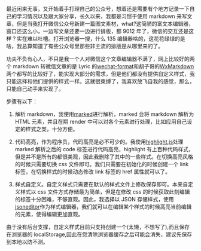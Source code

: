最近闲来无事，又开始着手打理自己的公众号，想着还是需要有个地方记录一下自己的学习情况以及跟大家分享，长久以来，我都是习惯于使用 markdown 来写文章，但是当我打开微信公众号新建一篇图文素材，what?这简陋的富文本编辑器，窗口还这么小，一边写文章还要一边进行排版，都 9012 年了，微信的交互还是这样？实在难以吐槽。打开浏览器一搜，什么 135 编辑器啥的，这花花绿绿的是啥，我总算知道了有些公众号里那些非主流的排版是从哪里来的了。

功夫不负有心人，不只是我一个人对微信这个文章编辑器不满了，网上比较好的两个 markdown 转微信文章的是 Lyric 的[wechat-format](https://labs.lyric.im/wxformat/)和胡子哥的[WxMarkdown](http://md.barretlee.com/)两个都写的比较好了，能实现大部分的需求，但是他们都没有提供自定义样式，我只能选择和他们提供的样式一样。这就很束缚了，我喜欢放飞自我的感觉，那么，只能自己动手来实现了。

步骤有以下：

1. 解析 markdown，我使用[marked](https://github.com/markedjs/marked)进行解析，marked 会将 markdown 解析为 HTML 元素，并且在期 render 中可以对各个元素进行处理，比如应用自己设定的样式之类，十分方便。

2. 代码高亮，作为程序员，代码高亮是必不可少的。我使用[highlight.js](https://highlightjs.org/)处理 marked 解析之后的 code 标签进行代码高亮，highlight 有上百种代码样式，但是并不是所有的都很美观，因此我删除了其中的一些样式。在切换高亮风格的时候只需要切换 css 文件即可。我们只需要在初始化的时候创建一个 link 标签，在切换样式的时候动态修改 link 标签的 href 属性就可以了。

3. 样式自定义。自定义样式只需要在默认的样式文件上修改保存即可。本来自定义样式以 css 文件方式存储最为简单，但是在修改 css 的时候获取此刻编辑的标签十分困难，不够直观。因此，我选择以 JSON 存储样式，使用[jsoneditor](https://github.com/josdejong/jsoneditor)作为样式编辑器，我们就可以在编辑某个样式的时候高亮当前编辑的元素，使得编辑更加直观。

由于没有后台支撑，自定义样式目前只支持创建一个(太懒，不想写了),而且保存在浏览器的 localStorage,因此在您清除浏览器缓存之后可能会消失，建议先保存到本地以防不测。
